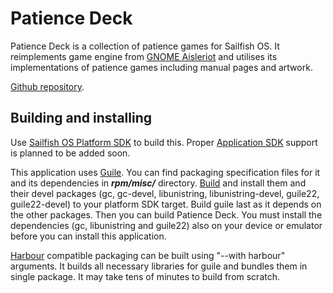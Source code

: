 Patience Deck
=============
Patience Deck is a collection of patience games for Sailfish OS.
It reimplements game engine from [GNOME
Aisleriot](https://wiki.gnome.org/Apps/Aisleriot) and utilises its
implementations of patience games including manual pages and artwork.

[Github repository](https://github.com/Tomin1/patience-deck/).

Building and installing
-----------------------
Use [Sailfish OS Platform SDK](https://sailfishos.org/wiki/Platform_SDK)
to build this. Proper [Application
SDK](https://sailfishos.org/wiki/Application_SDK) support is planned to
be added soon.

This application uses [Guile](https://www.gnu.org/software/guile/). You
can find packaging specification files for it and its dependencies in
***rpm/misc/*** directory.
[Build](https://sailfishos.org/wiki/Building_packages) and install them
and their devel packages (gc, gc-devel, libunistring,
libunistring-devel, guile22, guile22-devel) to your platform SDK target.
Build guile last as it depends on the other packages. Then you can build
Patience Deck. You must install the dependencies (gc, libunistring and
guile22) also on your device or emulator before you can install this
application.

[Harbour](https://harbour.jolla.com/) compatible packaging can be built
using "--with harbour" arguments. It builds all necessary libraries for
guile and bundles them in single package. It may take tens of minutes to
build from scratch.
